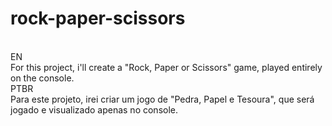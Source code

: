 # rock-paper-scissors
<br>EN</br>
  For this project, i'll create a "Rock, Paper or Scissors" game, played entirely on the console.
<br>PTBR</br>
  Para este projeto, irei criar um jogo de "Pedra, Papel e Tesoura", que será jogado e visualizado apenas no console.
